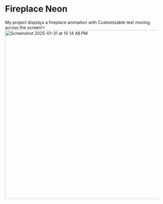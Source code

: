 # Fireplace Neon
My project displays a fireplace animation with Customizable text moving across the screen!<
<img width="558" alt="Screenshot 2025-01-31 at 10 14 48 PM" src="https://github.com/user-attachments/assets/98c0df68-38e7-40bb-84c0-c9217353330d" />
